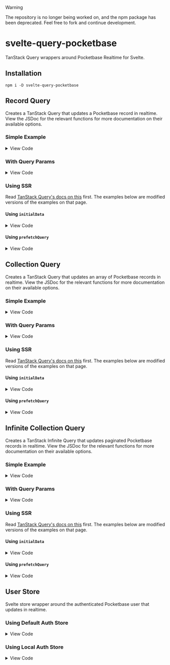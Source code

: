 > [!WARNING]
> The repository is no longer being worked on, and the npm package has been deprecated. Feel free to fork and continue development.

# svelte-query-pocketbase

TanStack Query wrappers around Pocketbase Realtime for Svelte.

## Installation

```
npm i -D svelte-query-pocketbase
```

## Record Query

Creates a TanStack Query that updates a Pocketbase record in realtime. View the JSDoc for the relevant functions for more documentation on their available options.

### Simple Example

<details>
	<summary>View Code</summary>

```svelte
<script lang="ts">
	import Pocketbase from 'pocketbase';
	import { PUBLIC_POCKETBASE_URL } from '$env/static/public';

	// Types generated from https://github.com/patmood/pocketbase-typegen
	import { Collections, type SomeCollectionResponse } from '$lib/collections';

	import { createRecordQuery } from 'svelte-query-pocketbase';

	const pocketbase = new Pocketbase(PUBLIC_POCKETBASE_URL);

	const someRecord = createRecordQuery<SomeCollectionResponse>(
		pocketbase.collection(Collections.SomeCollection),
		'some_id'
	);
</script>

{#if $someRecord.data}
	<p>Fetched record:</p>
	<pre>{JSON.stringify($someRecord.data, null, 2)}</pre>
{:else if $someRecord.error}
	{#if $someRecord.error.status === 404}
		<p>The record couldn't be found in the database.</p>
	{:else}
		<p>Something went wrong.</p>
		<button on:click={() => $someRecord.refetch()}>Try again</button>
	{/if}
{:else}
	<p>Loading...</p>
{/if}
```

</details>

### With Query Params

<details>
	<summary>View Code</summary>

```svelte
<script lang="ts">
	import Pocketbase from 'pocketbase';
	import { PUBLIC_POCKETBASE_URL } from '$env/static/public';

	// Types generated from https://github.com/patmood/pocketbase-typegen
	import { Collections, type SomeCollectionResponse } from '$lib/collections';

	import { createRecordQuery } from 'svelte-query-pocketbase';

	const pocketbase = new Pocketbase(PUBLIC_POCKETBASE_URL);

	const someRecord = createRecordQuery<SomeCollectionResponse>(
		pocketbase.collection(Collections.SomeCollection),
		'some_id',
		{
			queryParams: {
				expand: 'some_field',
				fields: 'some_field' // the library will internally add id and updated to this
			}
		}
	);
</script>

{#if $someRecord.data}
	<p>Fetched record, with some_field expanded:</p>
	<pre>{JSON.stringify($someRecord.data, null, 2)}</pre>
{:else if $someRecord.error}
	{#if $someRecord.error.status === 404}
		<p>The record couldn't be found in the database.</p>
	{:else}
		<p>Something went wrong.</p>
		<button on:click={() => $someRecord.refetch()}>Try again</button>
	{/if}
{:else}
	<p>Loading...</p>
{/if}
```

</details>

### Using SSR

Read [TanStack Query's docs on this](https://tanstack.com/query/v4/docs/svelte/ssr) first. The examples below are modified versions of the examples on that page.

#### Using `initialData`

<details>
	<summary>View Code</summary>

**src/routes/+page.ts**

```ts
import type { PageLoad } from './$types';

import Pocketbase from 'pocketbase';
import { PUBLIC_POCKETBASE_URL } from '$env/static/public';

// Types generated from https://github.com/patmood/pocketbase-typegen
import { Collections, type SomeCollectionResponse } from '$lib/collections';

import { createRecordQueryInitialData } from 'svelte-query-pocketbase';

export const load: PageLoad = async () => {
	const someIdInitialData = await createRecordQueryInitialData<SomeCollectionResponse>(
		pocketbase.collection(Collections.SomeCollection),
		'some_id'
	);
	return { someIdInitialData };
};
```

**src/routes/+page.svelte**

```svelte
<script lang="ts">
	import Pocketbase from 'pocketbase';
	import { PUBLIC_POCKETBASE_URL } from '$env/static/public';

	import type { PageData } from './$types';
	export let data: PageData;

	// Types generated from https://github.com/patmood/pocketbase-typegen
	import { Collections, type SomeCollectionResponse } from '$lib/collections';

	import { createRecordQuery } from 'svelte-query-pocketbase';

	const pocketbase = new Pocketbase(PUBLIC_POCKETBASE_URL);

	const someRecord = createRecordQuery<SomeCollectionResponse>(
		pocketbase.collection(Collections.SomeCollection),
		'some_id',
		{
			initialData: data.someIdInitialData
		}
	);
</script>
```

</details>

#### Using `prefetchQuery`

<details>
	<summary>View Code</summary>

**src/routes/+layout.ts**

_Same as TanStack Query's docs_

**src/routes/+layout.svelte**

_Same as TanStack Query's docs_

**src/routes/+page.ts**

```ts
import type { PageLoad } from './$types';

import Pocketbase from 'pocketbase';
import { PUBLIC_POCKETBASE_URL } from '$env/static/public';

// Types generated from https://github.com/patmood/pocketbase-typegen
import { Collections, type SomeCollectionResponse } from '$lib/collections';

import { createRecordQueryPrefetch } from 'svelte-query-pocketbase';

export const load: PageLoad = async ({ parent }) => {
	const { queryClient } = await parent();

	// As long as the same collection, id, and queryParams are supplied to
	// `createRecordQueryPrefetch` and `createRecordQuery`, the library will
	// generate the same `queryKey`s for both functions, and you need not specify one
	await queryClient.prefetchQuery(
		createRecordQueryPrefetch<SomeCollectionResponse>(
			pocketbase.collection(Collections.SomeCollection),
			'some_id'
		)
	);
};
```

**src/routes/+page.svelte**

```svelte
<script lang="ts">
	import Pocketbase from 'pocketbase';
	import { PUBLIC_POCKETBASE_URL } from '$env/static/public';

	import type { PageData } from './$types';
	export let data: PageData;

	// Types generated from https://github.com/patmood/pocketbase-typegen
	import { Collections, type SomeCollectionResponse } from '$lib/collections';

	import { createRecordQuery } from 'svelte-query-pocketbase';

	const pocketbase = new Pocketbase(PUBLIC_POCKETBASE_URL);

	// This data is cached by prefetchQuery in +page.ts so no fetch actually happens here
	const someRecord = createRecordQuery<SomeCollectionResponse>(
		pocketbase.collection(Collections.SomeCollection),
		'some_id'
	);
</script>
```

</details>

## Collection Query

Creates a TanStack Query that updates an array of Pocketbase records in realtime. View the JSDoc for the relevant functions for more documentation on their available options.

### Simple Example

<details>
	<summary>View Code</summary>

```svelte
<script lang="ts">
	import Pocketbase from 'pocketbase';
	import { PUBLIC_POCKETBASE_URL } from '$env/static/public';

	// Types generated from https://github.com/patmood/pocketbase-typegen
	import { Collections, type SomeCollectionResponse } from '$lib/collections';

	import { createCollectionQuery } from 'svelte-query-pocketbase';

	const pocketbase = new Pocketbase(PUBLIC_POCKETBASE_URL);

	const someCollection = createCollectionQuery<SomeCollectionResponse>(
		pocketbase.collection(Collections.SomeCollection)
	);
</script>

{#if $someCollection.data}
	<p>Fetched collection:</p>
	<pre>{JSON.stringify($someCollection.data, null, 2)}</pre>
{:else if $someCollection.error}
	{#if $someCollection.error.status === 404}
		<p>The collection couldn't be found in the database.</p>
	{:else}
		<p>Something went wrong.</p>
		<button on:click={() => $someCollection.refetch()}>Try again</button>
	{/if}
{:else}
	<p>Loading...</p>
{/if}
```

</details>

### With Query Params

<details>
	<summary>View Code</summary>

```svelte
<script lang="ts">
	import Pocketbase from 'pocketbase';
	import { PUBLIC_POCKETBASE_URL } from '$env/static/public';

	// Types generated from https://github.com/patmood/pocketbase-typegen
	import { Collections, type SomeCollectionResponse } from '$lib/collections';

	import { createCollectionQuery } from 'svelte-query-pocketbase';

	const pocketbase = new Pocketbase(PUBLIC_POCKETBASE_URL);

	const someCollection = createCollectionQuery<SomeCollectionResponse>(
		pocketbase.collection(Collections.SomeCollection),
		{
			queryParams: {
				expand: 'some_field',
				sort: '-created', // sort by date created, descending
				filter: 'created >= "2022-01-01 00:00:00"',
				fields: 'some_field' // the library will internally add id and updated to this
			},
			// sortFunction and filterFunction are applied after a realtime update is applied
			sortFunction: (a, b) => new Date(a.created) - new Date(b.created) // sort by date created, descending
			filterFunction: (record) => new Date(record.created) >= new Date("2022-01-01 00:00:00")
		}
	);
</script>

{#if $someCollection.data}
	<p>
		Fetched collection, with some_field expanded, sorted by date created (descending), and filtered
		by date created after 2022-01-01 00:00:00:
	</p>
	<pre>{JSON.stringify($someCollection.data, null, 2)}</pre>
{:else if $someCollection.error}
	{#if $someCollection.error.status === 404}
		<p>The collection couldn't be found in the database.</p>
	{:else}
		<p>Something went wrong.</p>
		<button on:click={() => $someCollection.refetch()}>Try again</button>
	{/if}
{:else}
	<p>Loading...</p>
{/if}
```

</details>

### Using SSR

Read [TanStack Query's docs on this](https://tanstack.com/query/v4/docs/svelte/ssr) first. The examples below are modified versions of the examples on that page.

#### Using `initialData`

<details>
	<summary>View Code</summary>

**src/routes/+page.ts**

```ts
import type { PageLoad } from './$types';

import Pocketbase from 'pocketbase';
import { PUBLIC_POCKETBASE_URL } from '$env/static/public';

// Types generated from https://github.com/patmood/pocketbase-typegen
import { Collections, type SomeCollectionResponse } from '$lib/collections';

import { createCollectionQueryInitialData } from 'svelte-query-pocketbase';

export const load: PageLoad = async () => {
	const someCollectionInitialData = await createCollectionQueryInitialData<SomeCollectionResponse>(
		pocketbase.collection(Collections.SomeCollection)
	);
	return { someCollectionInitialData };
};
```

**src/routes/+page.svelte**

```svelte
<script lang="ts">
	import Pocketbase from 'pocketbase';
	import { PUBLIC_POCKETBASE_URL } from '$env/static/public';

	import type { PageData } from './$types';
	export let data: PageData;

	// Types generated from https://github.com/patmood/pocketbase-typegen
	import { Collections, type SomeCollectionResponse } from '$lib/collections';

	import { createCollectionQuery } from 'svelte-query-pocketbase';

	const pocketbase = new Pocketbase(PUBLIC_POCKETBASE_URL);

	const someCollection = createCollectionQuery<SomeCollectionResponse>(
		pocketbase.collection(Collections.SomeCollection),
		{
			initialData: data.someCollectionInitialData
		}
	);
</script>
```

</details>

#### Using `prefetchQuery`

<details>
	<summary>View Code</summary>

**src/routes/+layout.ts**

_Same as TanStack Query's docs_

**src/routes/+layout.svelte**

_Same as TanStack Query's docs_

**src/routes/+page.ts**

```ts
import type { PageLoad } from './$types';

import Pocketbase from 'pocketbase';
import { PUBLIC_POCKETBASE_URL } from '$env/static/public';

// Types generated from https://github.com/patmood/pocketbase-typegen
import { Collections, type SomeCollectionResponse } from '$lib/collections';

import { createCollectionQueryPrefetch } from 'svelte-query-pocketbase';

export const load: PageLoad = async ({ parent }) => {
	const { queryClient } = await parent();

	// As long as the same collection, id, and queryParams are supplied to
	// `createCollectionQueryPrefetch` and `createCollectionQuery`, the library will
	// generate the same `queryKey`s for both functions, and you need not specify one
	await queryClient.prefetchQuery(
		createCollectionQueryPrefetch<SomeCollectionResponse>(
			pocketbase.collection(Collections.SomeCollection)
		)
	);
};
```

**src/routes/+page.svelte**

```svelte
<script lang="ts">
	import Pocketbase from 'pocketbase';
	import { PUBLIC_POCKETBASE_URL } from '$env/static/public';

	import type { PageData } from './$types';
	export let data: PageData;

	// Types generated from https://github.com/patmood/pocketbase-typegen
	import { Collections, type SomeCollectionResponse } from '$lib/collections';

	import { createCollectionQuery } from 'svelte-query-pocketbase';

	const pocketbase = new Pocketbase(PUBLIC_POCKETBASE_URL);

	// This data is cached by prefetchQuery in +page.ts so no fetch actually happens here
	const someCollection = createCollectionQuery<SomeCollectionResponse>(
		pocketbase.collection(Collections.SomeCollection)
	);
</script>
```

</details>

## Infinite Collection Query

Creates a TanStack Infinite Query that updates paginated Pocketbase records in realtime. View the JSDoc for the relevant functions for more documentation on their available options.

### Simple Example

<details>
	<summary>View Code</summary>

```svelte
<script lang="ts">
	import Pocketbase from 'pocketbase';
	import { PUBLIC_POCKETBASE_URL } from '$env/static/public';

	// Types generated from https://github.com/patmood/pocketbase-typegen
	import { Collections, type SomeCollectionResponse } from '$lib/collections';

	import { createInfiniteCollectionQuery } from 'svelte-query-pocketbase';

	const pocketbase = new Pocketbase(PUBLIC_POCKETBASE_URL);

	const someInfiniteCollection = createInfiniteCollectionQuery<SomeCollectionResponse>(
		pocketbase.collection(Collections.SomeCollection)
	);
</script>

{#if $someInfiniteCollection.data}
	<p>Fetched infinite collection:</p>
	<pre>{JSON.stringify($someInfiniteCollection.data, null, 2)}</pre>
	{#if $someInfiniteCollection.hasNextPage}
		<button
			on:click={() => $someInfiniteCollection.fetchNextPage()}
			disabled={$someInfiniteCollection.isFetchingNextPage}
			>{$someInfiniteCollection.isFetchingNextPage
				? 'Fetching next page...'
				: 'Fetch next page'}</button
		>
	{/if}
{:else if $someInfiniteCollection.error}
	{#if $someInfiniteCollection.error.status === 404}
		<p>The collection couldn't be found in the database.</p>
	{:else}
		<p>Something went wrong.</p>
		<button on:click={() => $someInfiniteCollection.refetch()}>Try again</button>
	{/if}
{:else}
	<p>Loading...</p>
{/if}
```

</details>

### With Query Params

<details>
	<summary>View Code</summary>

```svelte
<script lang="ts">
	import Pocketbase from 'pocketbase';
	import { PUBLIC_POCKETBASE_URL } from '$env/static/public';

	// Types generated from https://github.com/patmood/pocketbase-typegen
	import { Collections, type SomeCollectionResponse } from '$lib/collections';

	import { createInfiniteCollectionQuery } from 'svelte-query-pocketbase';

	const pocketbase = new Pocketbase(PUBLIC_POCKETBASE_URL);

	const someInfiniteCollection = createInfiniteCollectionQuery<SomeCollectionResponse>(
		pocketbase.collection(Collections.SomeCollection),
		{
			queryParams: {
				expand: 'some_field',
				sort: '-created', // sort by date created, descending
				filter: 'created >= "2022-01-01 00:00:00"',
				fields: 'some_field' // the library will internally add id and updated to this
			},
			// sortFunction and filterFunction are applied after a realtime update is applied
			sortFunction: (a, b) => new Date(a.created) - new Date(b.created) // sort by date created, descending
			filterFunction: (record) => new Date(record.created) >= new Date("2022-01-01 00:00:00")
		}
	);
</script>

{#if $someInfiniteCollection.data}
	<p>
		Fetched infinite collection, with some_field expanded, sorted by date created (descending), and
		filtered by date created after 2022-01-01 00:00:00:
	</p>
	<pre>{JSON.stringify($someInfiniteCollection.data, null, 2)}</pre>
	{#if $someInfiniteCollection.hasNextPage}
		<button
			on:click={() => $someInfiniteCollection.fetchNextPage()}
			disabled={$someInfiniteCollection.isFetchingNextPage}
			>{$someInfiniteCollection.isFetchingNextPage
				? 'Fetching next page...'
				: 'Fetch next page'}</button
		>
	{/if}
{:else if $someInfiniteCollection.error}
	{#if $someInfiniteCollection.error.status === 404}
		<p>The collection couldn't be found in the database.</p>
	{:else}
		<p>Something went wrong.</p>
		<button on:click={() => $someInfiniteCollection.refetch()}>Try again</button>
	{/if}
{:else}
	<p>Loading...</p>
{/if}
```

</details>

### Using SSR

Read [TanStack Query's docs on this](https://tanstack.com/query/v4/docs/svelte/ssr) first. The examples below are modified versions of the examples on that page.

#### Using `initialData`

<details>
	<summary>View Code</summary>

**src/routes/+page.ts**

```ts
import type { PageLoad } from './$types';

import Pocketbase from 'pocketbase';
import { PUBLIC_POCKETBASE_URL } from '$env/static/public';

// Types generated from https://github.com/patmood/pocketbase-typegen
import { Collections, type SomeCollectionResponse } from '$lib/collections';

import { infiniteCollectionQueryInitialData } from 'svelte-query-pocketbase';

export const load: PageLoad = async () => {
	const someInfiniteCollectionInitialData =
		await infiniteCollectionQueryInitialData<SomeCollectionResponse>(
			pocketbase.collection(Collections.SomeCollection)
		);
	return { someInfiniteCollectionInitialData };
};
```

**src/routes/+page.svelte**

```svelte
<script lang="ts">
	import Pocketbase from 'pocketbase';
	import { PUBLIC_POCKETBASE_URL } from '$env/static/public';

	import type { PageData } from './$types';
	export let data: PageData;

	// Types generated from https://github.com/patmood/pocketbase-typegen
	import { Collections, type SomeCollectionResponse } from '$lib/collections';

	import { createInfiniteCollectionQuery } from 'svelte-query-pocketbase';

	const pocketbase = new Pocketbase(PUBLIC_POCKETBASE_URL);

	const someInfiniteCollection = createInfiniteCollectionQuery<SomeCollectionResponse>(
		pocketbase.collection(Collections.SomeCollection),
		{
			initialData: data.someInfiniteCollectionInitialData
		}
	);
</script>
```

</details>

#### Using `prefetchQuery`

<details>
	<summary>View Code</summary>

**src/routes/+layout.ts**

_Same as TanStack Query's docs_

**src/routes/+layout.svelte**

_Same as TanStack Query's docs_

**src/routes/+page.ts**

```ts
import type { PageLoad } from './$types';

import Pocketbase from 'pocketbase';
import { PUBLIC_POCKETBASE_URL } from '$env/static/public';

// Types generated from https://github.com/patmood/pocketbase-typegen
import { Collections, type SomeCollectionResponse } from '$lib/collections';

import { infiniteCollectionQueryPrefetch } from 'svelte-query-pocketbase';

export const load: PageLoad = async ({ parent }) => {
	const { queryClient } = await parent();

	// As long as the same collection, id, and queryParams are supplied to
	// `infiniteCollectionQueryPrefetch` and `createCollectionQuery`, the library will
	// generate the same `queryKey`s for both functions, and you need not specify one
	await queryClient.prefetchQuery(
		infiniteCollectionQueryPrefetch<SomeCollectionResponse>(
			pocketbase.collection(Collections.SomeCollection)
		)
	);
};
```

**src/routes/+page.svelte**

```svelte
<script lang="ts">
	import Pocketbase from 'pocketbase';
	import { PUBLIC_POCKETBASE_URL } from '$env/static/public';

	import type { PageData } from './$types';
	export let data: PageData;

	// Types generated from https://github.com/patmood/pocketbase-typegen
	import { Collections, type SomeCollectionResponse } from '$lib/collections';

	import { createInfiniteCollectionQuery } from 'svelte-query-pocketbase';

	const pocketbase = new Pocketbase(PUBLIC_POCKETBASE_URL);

	// This data is cached by prefetchQuery in +page.ts so no fetch actually happens here
	const someInfiniteCollection = createInfiniteCollectionQuery<SomeCollectionResponse>(
		pocketbase.collection(Collections.SomeCollection)
	);
</script>
```

</details>

## User Store

Svelte store wrapper around the authenticated Pocketbase user that updates in realtime.

### Using Default Auth Store

<details>
	<summary>View Code</summary>

```svelte
<script lang="ts">
	import Pocketbase from 'pocketbase';
	import { PUBLIC_POCKETBASE_URL } from '$env/static/public';

	import { userStore, type KnownUser } from 'svelte-query-pocketbase';

	const pocketbase = new Pocketbase(PUBLIC_POCKETBASE_URL);

	interface CustomKnownUser extends KnownUser {
		id: string;
		name: string;
		username: string;
		avatar?: string;
	}

	const user = userStore<CustomKnownUser>(pocketbase, (authStore) => ({
		isLoggedIn: true,
		id: authStore.model?.id ?? '',
		avatar: authStore.model?.avatar,
		username: authStore.model?.username ?? ''
		name: authStore.model?.name ?? '',
	}));
</script>

{#if $user.isLoggedIn}
	<p>Welcome, {$user.name}:</p>
	<pre>{JSON.stringify($user, null, 2)}</pre>
{:else}
	<p>You are not logged in.</p>
{/if}
```

</details>

### Using Local Auth Store

<details>
	<summary>View Code</summary>

```svelte
<script lang="ts">
	import Pocketbase, { LocalAuthStore } from 'pocketbase';
	import { PUBLIC_POCKETBASE_URL } from '$env/static/public';

	import { userStore, type KnownUser } from 'svelte-query-pocketbase';

	const pocketbase = new Pocketbase(PUBLIC_POCKETBASE_URL, new LocalAuthStore("authInfo"));

	interface CustomKnownUser extends KnownUser {
		id: string;
		name: string;
		username: string;
		avatar?: string;
	}

	const user = userStore<CustomKnownUser, LocalAuthStore>(pocketbase, (authStore) => ({
		isLoggedIn: true,
		id: authStore.model?.id ?? '',
		avatar: authStore.model?.avatar,
		username: authStore.model?.username ?? ''
		name: authStore.model?.name ?? '',
	}));
</script>

{#if $user.isLoggedIn}
	<p>Welcome, {$user.name}:</p>
	<pre>{JSON.stringify($user, null, 2)}</pre>
{:else}
	<p>You are not logged in.</p>
{/if}
```

</details>
